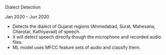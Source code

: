 Dialect Detection

Jan 2020 – Jun 2020

- Detects the dialect of Gujarat regions (Ahmedabad, Surat, Mahesana, Charotar, Kathiyavad) of speech.
- It will detect speech directly though the microphone and recorded audio files.
- ML model uses MFCC feature sets of audio and classify them.

